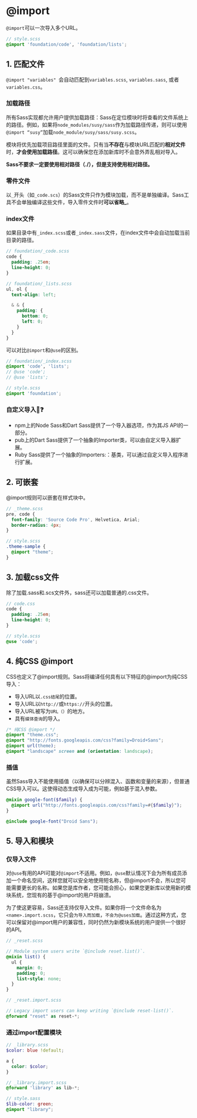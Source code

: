 # @import
``@import``可以一次导入多个URL。
```scss
// style.scss
@import 'foundation/code', 'foundation/lists';
```

## 1. 匹配文件
``@import "variables" ``会自动匹配到``variables.scss``, ``variables.sass``, 或者 ``variables.css``。

### 加载路径
所有Sass实现都允许用户提供加载路径：Sass在定位模块时将查看的文件系统上的路径。例如，如果将``node_modules/susy/sass``作为加载路径传递，则可以使用``@import “susy”``加载``node_module/susy/sass/susy.scss``。

模块将优先加载项目路径里面的文件。只有当**不存在**与模块URL匹配的**相对文件**时，**才会使用加载路径**。这可以确保您在添加新库时不会意外弄乱相对导入。

**Sass不要求一定要使用相对路径（./），但是支持使用相对路径。**

### 零件文件
以``_``开头（如``_code.scs``）的Sass文件只作为模块加载，而不是单独编译。Sass工具不会单独编译这些文件，导入零件文件时**可以省略_**。

### index文件
如果目录中有``_index.scss``或者``_index.sass``文件，在index文件中会自动加载当前目录的路径。
```scss
// foundation/_code.scss
code {
  padding: .25em;
  line-height: 0;
}
```
```scss
// foundation/_lists.scss
ul, ol {
  text-align: left;

  & & {
    padding: {
      bottom: 0;
      left: 0;
    }
  }
}
```
可以对比``@import``和``@use``的区别。
```scss
// foundation/_index.scss
@import 'code', 'lists';
// @use 'code';
// @use 'lists';
```
```scss
// style.scss
@import 'foundation';
```

### 自定义导入🤔❓
- npm上的Node Sass和Dart Sass提供了一个导入器选项，作为其JS API的一部分。
- pub上的Dart Sass提供了一个抽象的Importer类，可以由自定义导入器扩展。
- Ruby Sass提供了一个抽象的Importers:：基类，可以通过自定义导入程序进行扩展。

## 2. 可嵌套
@import规则可以嵌套在样式块中。
```scss
// _theme.scss
pre, code {
  font-family: 'Source Code Pro', Helvetica, Arial;
  border-radius: 4px;
}
```
```scss
// style.scss
.theme-sample {
  @import "theme";
}
```

## 3. 加载css文件
除了加载.sass和.scs文件外，sass还可以加载普通的.css文件。
```scss
// code.css
code {
  padding: .25em;
  line-height: 0;
}
```
```scss
// style.scss
@use 'code';
```

## 4. 纯CSS @import
CSS也定义了@import规则。Sass将编译任何具有以下特征的@import为纯CSS导入：
- 导入URL以``.css结尾``的位置。
- 导入URL以``http://``或``https://``开头的位置。
- 导入URL被写为``URL（）``的地方。
- 具有``媒体查询``的导入。
```css
/* 纯CSS @import */
@import "theme.css";
@import "http://fonts.googleapis.com/css?family=Droid+Sans";
@import url(theme);
@import "landscape" screen and (orientation: landscape);
```

### 插值
虽然Sass导入不能使用插值（以确保可以分辨混入、函数和变量的来源），但普通CSS导入可以。这使得动态生成导入成为可能，例如基于混入参数。
```scss
@mixin google-font($family) {
  @import url("http://fonts.googleapis.com/css?family=#{$family}");
}

@include google-font("Droid Sans");
```

## 5. 导入和模块

### 仅导入文件
对``@use``有用的API可能对``@import``不适用。例如，``@use``默认情况下会为所有成员添加一个命名空间，这样您就可以安全地使用短名称，但@import不会，所以您可能需要更长的名称。如果您是库作者，您可能会担心，如果您更新库以使用新的模块系统，您现有的基于@import的用户将崩溃。

为了使这更容易，Sass还支持仅导入文件。如果你将一个文件命名为``<name>.import.scss``，它只会``为导入而加载``，``不会为@uses加载``。通过这种方式，您可以保留对@import用户的兼容性，同时仍然为新模块系统的用户提供一个很好的API。
```scss
// _reset.scss

// Module system users write `@include reset.list()`.
@mixin list() {
  ul {
    margin: 0;
    padding: 0;
    list-style: none;
  }
}
```
```scss
// _reset.import.scss

// Legacy import users can keep writing `@include reset-list()`.
@forward "reset" as reset-*;
```

### 通过import配置模块
```scss
// _library.scss
$color: blue !default;

a {
  color: $color;
}
```
```scss
// _library.import.scss
@forward 'library' as lib-*;
```
```scss
// style.sass
$lib-color: green;
@import "library";
```
